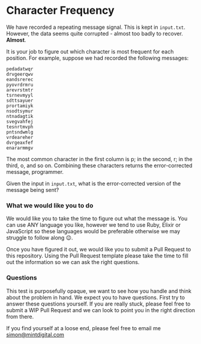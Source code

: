 # Character Frequency

We have recorded a repeating message signal. This is kept in `input.txt`. However, the data seems quite corrupted - almost too badly to recover. **Almost**.

It is your job to figure out which character is most frequent for each position. For example, suppose we had recorded the following messages:

```
pedadatwqr
drvgeerqwv
eandsrerec
pyovrdrmru
arevrstmtr
tsrnevmyyl
sdttsayuer
prortamiyk
nsodtsymur
ntnadagtik
svegvahfej
tesnrtmvph
pntsndwmlg
vrdeareher
dvrgeaxfef
enararmmgv
```

The most common character in the first column is p; in the second, r; in the third, o, and so on. Combining these characters returns the error-corrected message, programmer.

Given the input in `input.txt`, what is the error-corrected version of the message being sent?

### What we would like you to do

We would like you to take the time to figure out what the message is. You can use ANY language you like, however we tend to use Ruby, Elixir or JavaScript so these languages would be preferable otherwise we may struggle to follow along 😉.

Once you have figured it out, we would like you to submit a Pull Request to this repository. Using the Pull Request template please take the time to fill out the information so we can ask the right questions.

### Questions

This test is purposefully opaque, we want to see how you handle and think about the problem in hand. We expect you to have questions. First try to answer these questions yourself. If you are really stuck, please feel free to submit a WIP Pull Request and we can look to point you in the right direction from there.

If you find yourself at a loose end, please feel free to email me simon@mintdigital.com
